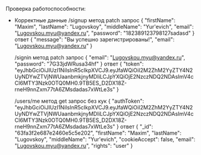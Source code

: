 Проверка работоспособности:
  - Корректные данные
    /signup метод patch
    запрос
      {
        "firstName": "Maxim",
        "lastName": "Lugovskoy",
        "middleName": "Yur'evich",
        "email": "Lugovskou.myu@yandex.ru",
        "password": "182389123798127sadasd"
       }
    ответ
      {
        "message": "Вы успешно зарегистрированы!",
        "email": "Lugovskou.myu@yandex.ru"
      }

    /signin метод patch
    запрос
      {
        "email": "Lugovskou.myu@yandex.ru",
        "password": "7G33jdWRusa34hf"
      }
    ответ
      {
        "token": "eyJhbGciOiJIUzI1NiIsInR5cIkpXVCJ9.eyJfaWQiOiI2M2ZhM2YyZTY4N2UyNDYwZTVjNWUaanbmkjnyMDIiLCJpYXQiOjE2NzczNDQ2NDAsImV4cCI6MTY3Nzk0OTQ0MH0.9TB5ES_D2DX18Z-rneH9nnZxm77tA6ZMsdadas7xWtLe3s"
      }

      /users/me метод get
      запрос без кук
        {
          "authToken": "eyJhbGciOiJIUzI1NiIsInR5cIkpXVCJ9.eyJfaWQiOiI2M2ZhM2YyZTY4N2UyNDYwZTVjNWUaanbmkjnyMDIiLCJpYXQiOjE2NzczNDQ2NDAsImV4cCI6MTY3Nzk0OTQ0MH0.9TB5ES_D2DX18Z-rneH9nnZxm77tA6ZMsdadas7xWtLe3s"
        }
      ответ
        {
          "_id": "63fa3f2e687e2460e5c5e202",
          "firstName": "Maxim",
          "lastName": "Lugovskoy",
          "middleName": "Yur'evich",
          "cookieAccept": false,
          "email": "Lugovskou.myu@yandex.ru",
          "rights": "user"
        }

